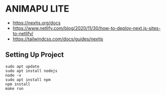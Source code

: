 # ANIMAPU LITE

- https://nextjs.org/docs
- https://www.netlify.com/blog/2020/11/30/how-to-deploy-next.js-sites-to-netlify/
- https://tailwindcss.com/docs/guides/nextjs

## Setting Up Project
```
sudo apt update
sudo apt install nodejs
node -v
sudo apt install npm
npm install
make run
```
